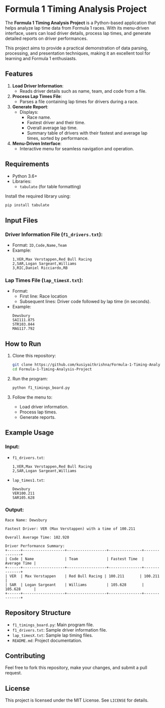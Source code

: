 # Formula 1 Timing Analysis Project

The **Formula 1 Timing Analysis Project** is a Python-based application that helps analyze lap time data from Formula 1 races. With its menu-driven interface, users can load driver details, process lap times, and generate detailed reports on driver performances.

This project aims to provide a practical demonstration of data parsing, processing, and presentation techniques, making it an excellent tool for learning and Formula 1 enthusiasts.

## Features

1. **Load Driver Information**:
   - Reads driver details such as name, team, and code from a file.
2. **Process Lap Times File**:
   - Parses a file containing lap times for drivers during a race.
3. **Generate Report**:
   - Displays:
     - Race name.
     - Fastest driver and their time.
     - Overall average lap time.
     - Summary table of drivers with their fastest and average lap times, sorted by performance.
4. **Menu-Driven Interface**:
   - Interactive menu for seamless navigation and operation.

## Requirements

- Python 3.6+
- Libraries:
  - `tabulate` (for table formatting)

Install the required library using:
```bash
pip install tabulate
```

## Input Files

### Driver Information File (`f1_drivers.txt`):
- Format: `ID,Code,Name,Team`
- Example:
  ```
  1,VER,Max Verstappen,Red Bull Racing
  2,SAR,Logan Sargeant,Williams
  3,RIC,Daniel Ricciardo,RB
  ```

### Lap Times File (`lap_timesX.txt`):
- Format:
  - First line: Race location
  - Subsequent lines: Driver code followed by lap time (in seconds).
- Example:
  ```
  Dewsbury
  SAI111.875
  STR103.844
  MAG117.792
  ```

## How to Run

1. Clone this repository:
   ```bash
   git clone https://github.com/kusiyaitkrishna/Formula-1-Timing-Analysis-Project.git
   cd Formula-1-Timing-Analysis-Project
   ```

2. Run the program:
   ```bash
   python f1_timings_board.py
   ```

3. Follow the menu to:
   - Load driver information.
   - Process lap times.
   - Generate reports.

## Example Usage

### Input:
- `f1_drivers.txt`:
  ```
  1,VER,Max Verstappen,Red Bull Racing
  2,SAR,Logan Sargeant,Williams
  ```
- `lap_times1.txt`:
  ```
  Dewsbury
  VER100.211
  SAR105.628
  ```

### Output:
```plaintext
Race Name: Dewsbury

Fastest Driver: VER (Max Verstappen) with a time of 100.211

Overall Average Time: 102.920

Driver Performance Summary:
+------+-------------------+------------------+---------------+--------------+
| Code | Name              | Team             | Fastest Time  | Average Time |
+------+-------------------+------------------+---------------+--------------+
| VER  | Max Verstappen    | Red Bull Racing | 100.211       | 100.211      |
| SAR  | Logan Sargeant    | Williams         | 105.628       | 105.628      |
+------+-------------------+------------------+---------------+--------------+
```

## Repository Structure

- `f1_timings_board.py`: Main program file.
- `f1_drivers.txt`: Sample driver information file.
- `lap_timesX.txt`: Sample lap timing files.
- `README.md`: Project documentation.

## Contributing

Feel free to fork this repository, make your changes, and submit a pull request.

## License

This project is licensed under the MIT License. See `LICENSE` for details.

